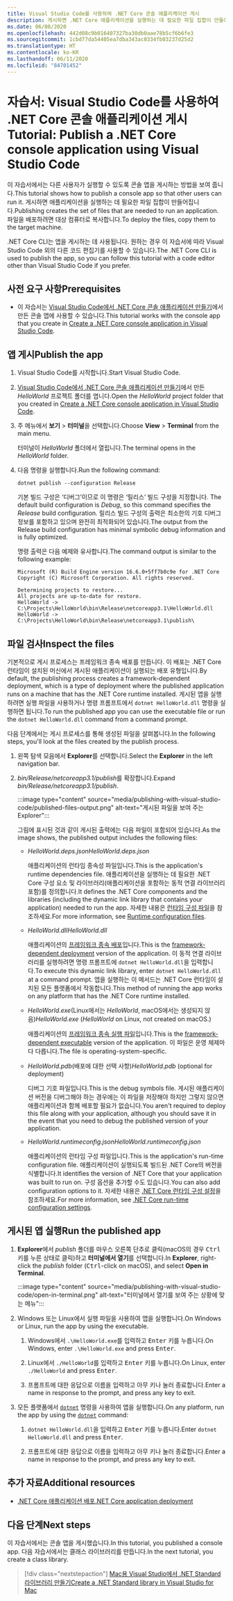 ```yaml
---
title: Visual Studio Code를 사용하여 .NET Core 콘솔 애플리케이션 게시
description: 게시하면 .NET Core 애플리케이션을 실행하는 데 필요한 파일 집합이 만들어집니다.
ms.date: 06/08/2020
ms.openlocfilehash: 442d08c9b016407327ba30db0aae78b5cf6b6fe3
ms.sourcegitcommit: 1cbd77da54405ea7dba343ac0334fb03237d25d2
ms.translationtype: HT
ms.contentlocale: ko-KR
ms.lasthandoff: 06/11/2020
ms.locfileid: "84701452"
---
```

# <a name="tutorial-publish-a-net-core-console-application-using-visual-studio-code"></a><span data-ttu-id="aa69c-103">자습서: Visual Studio Code를 사용하여 .NET Core 콘솔 애플리케이션 게시</span><span class="sxs-lookup"><span data-stu-id="aa69c-103">Tutorial: Publish a .NET Core console application using Visual Studio Code</span></span>

<span data-ttu-id="aa69c-104">이 자습서에서는 다른 사용자가 실행할 수 있도록 콘솔 앱을 게시하는 방법을 보여 줍니다.</span><span class="sxs-lookup"><span data-stu-id="aa69c-104">This tutorial shows how to publish a console app so that other users can run it.</span></span> <span data-ttu-id="aa69c-105">게시하면 애플리케이션을 실행하는 데 필요한 파일 집합이 만들어집니다.</span><span class="sxs-lookup"><span data-stu-id="aa69c-105">Publishing creates the set of files that are needed to run an application.</span></span> <span data-ttu-id="aa69c-106">파일을 배포하려면 대상 컴퓨터로 복사합니다.</span><span class="sxs-lookup"><span data-stu-id="aa69c-106">To deploy the files, copy them to the target machine.</span></span>

<span data-ttu-id="aa69c-107">.NET Core CLI는 앱을 게시하는 데 사용됩니다. 원하는 경우 이 자습서에 따라 Visual Studio Code 외의 다른 코드 편집기를 사용할 수 있습니다.</span><span class="sxs-lookup"><span data-stu-id="aa69c-107">The .NET Core CLI is used to publish the app, so you can follow this tutorial with a code editor other than Visual Studio Code if you prefer.</span></span>

## <a name="prerequisites"></a><span data-ttu-id="aa69c-108">사전 요구 사항</span><span class="sxs-lookup"><span data-stu-id="aa69c-108">Prerequisites</span></span>

- <span data-ttu-id="aa69c-109">이 자습서는 [Visual Studio Code에서 .NET Core 콘솔 애플리케이션 만들기](with-visual-studio-code.md)에서 만든 콘솔 앱에 사용할 수 있습니다.</span><span class="sxs-lookup"><span data-stu-id="aa69c-109">This tutorial works with the console app that you create in [Create a .NET Core console application in Visual Studio Code](with-visual-studio-code.md).</span></span>

## <a name="publish-the-app"></a><span data-ttu-id="aa69c-110">앱 게시</span><span class="sxs-lookup"><span data-stu-id="aa69c-110">Publish the app</span></span>

1. <span data-ttu-id="aa69c-111">Visual Studio Code를 시작합니다.</span><span class="sxs-lookup"><span data-stu-id="aa69c-111">Start Visual Studio Code.</span></span>

1. <span data-ttu-id="aa69c-112">[Visual Studio Code에서 .NET Core 콘솔 애플리케이션 만들기](with-visual-studio-code.md)에서 만든 *HelloWorld* 프로젝트 폴더를 엽니다.</span><span class="sxs-lookup"><span data-stu-id="aa69c-112">Open the *HelloWorld* project folder that you created in [Create a .NET Core console application in Visual Studio Code](with-visual-studio-code.md).</span></span>

1. <span data-ttu-id="aa69c-113">주 메뉴에서 **보기** > **터미널**을 선택합니다.</span><span class="sxs-lookup"><span data-stu-id="aa69c-113">Choose **View** > **Terminal** from the main menu.</span></span>

   <span data-ttu-id="aa69c-114">터미널이 *HelloWorld* 폴더에서 열립니다.</span><span class="sxs-lookup"><span data-stu-id="aa69c-114">The terminal opens in the *HelloWorld* folder.</span></span>

1. <span data-ttu-id="aa69c-115">다음 명령을 실행합니다.</span><span class="sxs-lookup"><span data-stu-id="aa69c-115">Run the following command:</span></span>

   ```dotnetcli
   dotnet publish --configuration Release
   ```

   <span data-ttu-id="aa69c-116">기본 빌드 구성은 ‘디버그’이므로 이 명령은 ‘릴리스’ 빌드 구성을 지정합니다. </span><span class="sxs-lookup"><span data-stu-id="aa69c-116">The default build configuration is *Debug*, so this command specifies the *Release* build configuration.</span></span> <span data-ttu-id="aa69c-117">릴리스 빌드 구성의 출력은 최소한의 기호 디버그 정보를 포함하고 있으며 완전히 최적화되어 있습니다.</span><span class="sxs-lookup"><span data-stu-id="aa69c-117">The output from the Release build configuration has minimal symbolic debug information and is fully optimized.</span></span>

   <span data-ttu-id="aa69c-118">명령 출력은 다음 예제와 유사합니다.</span><span class="sxs-lookup"><span data-stu-id="aa69c-118">The command output is similar to the following example:</span></span>

   ```
   Microsoft (R) Build Engine version 16.6.0+5ff7b0c9e for .NET Core
   Copyright (C) Microsoft Corporation. All rights reserved.

   Determining projects to restore...
   All projects are up-to-date for restore.
   HelloWorld -> C:\Projects\HelloWorld\bin\Release\netcoreapp3.1\HelloWorld.dll
   HelloWorld -> C:\Projects\HelloWorld\bin\Release\netcoreapp3.1\publish\
   ```

## <a name="inspect-the-files"></a><span data-ttu-id="aa69c-119">파일 검사</span><span class="sxs-lookup"><span data-stu-id="aa69c-119">Inspect the files</span></span>

<span data-ttu-id="aa69c-120">기본적으로 게시 프로세스는 프레임워크 종속 배포를 만듭니다. 이 배포는 .NET Core 런타임이 설치된 머신에서 게시된 애플리케이션이 실행되는 배포 유형입니다.</span><span class="sxs-lookup"><span data-stu-id="aa69c-120">By default, the publishing process creates a framework-dependent deployment, which is a type of deployment where the published application runs on a machine that has the .NET Core runtime installed.</span></span> <span data-ttu-id="aa69c-121">게시된 앱을 실행하려면 실행 파일을 사용하거나 명령 프롬프트에서 `dotnet HelloWorld.dll` 명령을 실행하면 됩니다.</span><span class="sxs-lookup"><span data-stu-id="aa69c-121">To run the published app you can use the executable file or run the `dotnet HelloWorld.dll` command from a command prompt.</span></span>

<span data-ttu-id="aa69c-122">다음 단계에서는 게시 프로세스를 통해 생성된 파일을 살펴봅니다.</span><span class="sxs-lookup"><span data-stu-id="aa69c-122">In the following steps, you'll look at the files created by the publish process.</span></span>

1. <span data-ttu-id="aa69c-123">왼쪽 탐색 모음에서 **Explorer**를 선택합니다.</span><span class="sxs-lookup"><span data-stu-id="aa69c-123">Select the **Explorer** in the left navigation bar.</span></span>

1. <span data-ttu-id="aa69c-124">*bin/Release/netcoreapp3.1/publish*를 확장합니다.</span><span class="sxs-lookup"><span data-stu-id="aa69c-124">Expand *bin/Release/netcoreapp3.1/publish*.</span></span>

   :::image type="content" source="media/publishing-with-visual-studio-code/published-files-output.png" alt-text="게시된 파일을 보여 주는 Explorer":::

   <span data-ttu-id="aa69c-126">그림에 표시된 것과 같이 게시된 출력에는 다음 파일이 포함되어 있습니다.</span><span class="sxs-lookup"><span data-stu-id="aa69c-126">As the image shows, the published output includes the following files:</span></span>

   * <span data-ttu-id="aa69c-127">*HelloWorld.deps.json*</span><span class="sxs-lookup"><span data-stu-id="aa69c-127">*HelloWorld.deps.json*</span></span>

      <span data-ttu-id="aa69c-128">애플리케이션의 런타임 종속성 파일입니다.</span><span class="sxs-lookup"><span data-stu-id="aa69c-128">This is the application's runtime dependencies file.</span></span> <span data-ttu-id="aa69c-129">애플리케이션을 실행하는 데 필요한 .NET Core 구성 요소 및 라이브러리(애플리케이션을 포함하는 동적 연결 라이브러리 포함)를 정의합니다.</span><span class="sxs-lookup"><span data-stu-id="aa69c-129">It defines the .NET Core components and the libraries (including the dynamic link library that contains your application) needed to run the app.</span></span> <span data-ttu-id="aa69c-130">자세한 내용은 [런타임 구성 파일](https://github.com/dotnet/cli/blob/85ca206d84633d658d7363894c4ea9d59e515c1a/Documentation/specs/runtime-configuration-file.md)을 참조하세요.</span><span class="sxs-lookup"><span data-stu-id="aa69c-130">For more information, see [Runtime configuration files](https://github.com/dotnet/cli/blob/85ca206d84633d658d7363894c4ea9d59e515c1a/Documentation/specs/runtime-configuration-file.md).</span></span>

   * <span data-ttu-id="aa69c-131">*HelloWorld.dll*</span><span class="sxs-lookup"><span data-stu-id="aa69c-131">*HelloWorld.dll*</span></span>

      <span data-ttu-id="aa69c-132">애플리케이션의 [프레임워크 종속 배포](../deploying/deploy-with-cli.md#framework-dependent-deployment)입니다.</span><span class="sxs-lookup"><span data-stu-id="aa69c-132">This is the [framework-dependent deployment](../deploying/deploy-with-cli.md#framework-dependent-deployment) version of the application.</span></span> <span data-ttu-id="aa69c-133">이 동적 연결 라이브러리를 실행하려면 명령 프롬프트에 `dotnet HelloWorld.dll`을 입력합니다.</span><span class="sxs-lookup"><span data-stu-id="aa69c-133">To execute this dynamic link library, enter `dotnet HelloWorld.dll` at a command prompt.</span></span> <span data-ttu-id="aa69c-134">앱을 실행하는 이 메서드는 .NET Core 런타임이 설치된 모든 플랫폼에서 작동합니다.</span><span class="sxs-lookup"><span data-stu-id="aa69c-134">This method of running the app works on any platform that has the .NET Core runtime installed.</span></span>

   * <span data-ttu-id="aa69c-135">*HelloWorld.exe*(Linux에서는 *HelloWorld*, macOS에서는 생성되지 않음)</span><span class="sxs-lookup"><span data-stu-id="aa69c-135">*HelloWorld.exe* (*HelloWorld* on Linux, not created on macOS.)</span></span>

      <span data-ttu-id="aa69c-136">애플리케이션의 [프레임워크 종속 실행 파일](../deploying/deploy-with-cli.md#framework-dependent-executable)입니다.</span><span class="sxs-lookup"><span data-stu-id="aa69c-136">This is the [framework-dependent executable](../deploying/deploy-with-cli.md#framework-dependent-executable) version of the application.</span></span> <span data-ttu-id="aa69c-137">이 파일은 운영 체제마다 다릅니다.</span><span class="sxs-lookup"><span data-stu-id="aa69c-137">The file is operating-system-specific.</span></span>

   * <span data-ttu-id="aa69c-138">*HelloWorld.pdb*(배포에 대한 선택 사항)</span><span class="sxs-lookup"><span data-stu-id="aa69c-138">*HelloWorld.pdb* (optional for deployment)</span></span>

      <span data-ttu-id="aa69c-139">디버그 기호 파일입니다.</span><span class="sxs-lookup"><span data-stu-id="aa69c-139">This is the debug symbols file.</span></span> <span data-ttu-id="aa69c-140">게시된 애플리케이션 버전을 디버그해야 하는 경우에는 이 파일을 저장해야 하지만 그렇지 않으면 애플리케이션과 함께 배포할 필요가 없습니다.</span><span class="sxs-lookup"><span data-stu-id="aa69c-140">You aren't required to deploy this file along with your application, although you should save it in the event that you need to debug the published version of your application.</span></span>

   * <span data-ttu-id="aa69c-141">*HelloWorld.runtimeconfig.json*</span><span class="sxs-lookup"><span data-stu-id="aa69c-141">*HelloWorld.runtimeconfig.json*</span></span>

      <span data-ttu-id="aa69c-142">애플리케이션의 런타임 구성 파일입니다.</span><span class="sxs-lookup"><span data-stu-id="aa69c-142">This is the application's run-time configuration file.</span></span> <span data-ttu-id="aa69c-143">애플리케이션이 실행되도록 빌드된 .NET Core의 버전을 식별합니다.</span><span class="sxs-lookup"><span data-stu-id="aa69c-143">It identifies the version of .NET Core that your application was built to run on.</span></span> <span data-ttu-id="aa69c-144">구성 옵션을 추가할 수도 있습니다.</span><span class="sxs-lookup"><span data-stu-id="aa69c-144">You can also add configuration options to it.</span></span> <span data-ttu-id="aa69c-145">자세한 내용은 [.NET Core 런타임 구성 설정](../run-time-config/index.md#runtimeconfigjson)을 참조하세요.</span><span class="sxs-lookup"><span data-stu-id="aa69c-145">For more information, see [.NET Core run-time configuration settings](../run-time-config/index.md#runtimeconfigjson).</span></span>

## <a name="run-the-published-app"></a><span data-ttu-id="aa69c-146">게시된 앱 실행</span><span class="sxs-lookup"><span data-stu-id="aa69c-146">Run the published app</span></span>

1. <span data-ttu-id="aa69c-147">**Explorer**에서 *publish* 폴더를 마우스 오른쪽 단추로 클릭(macOS의 경우 <kbd>Ctrl</kbd> 키를 누른 상태로 클릭)하고 **터미널에서 열기**를 선택합니다.</span><span class="sxs-lookup"><span data-stu-id="aa69c-147">In **Explorer**, right-click the *publish* folder (<kbd>Ctrl</kbd>-click on macOS), and select **Open in Terminal**.</span></span>

   :::image type="content" source="media/publishing-with-visual-studio-code/open-in-terminal.png" alt-text="터미널에서 열기를 보여 주는 상황에 맞는 메뉴":::

1. <span data-ttu-id="aa69c-149">Windows 또는 Linux에서 실행 파일을 사용하여 앱을 실행합니다.</span><span class="sxs-lookup"><span data-stu-id="aa69c-149">On Windows or Linux, run the app by using the executable.</span></span>

   1. <span data-ttu-id="aa69c-150">Windows에서 `.\HelloWorld.exe`를 입력하고 <kbd>Enter</kbd> 키를 누릅니다.</span><span class="sxs-lookup"><span data-stu-id="aa69c-150">On Windows, enter `.\HelloWorld.exe` and press <kbd>Enter</kbd>.</span></span>

   1. <span data-ttu-id="aa69c-151">Linux에서 `./HelloWorld`를 입력하고 <kbd>Enter</kbd> 키를 누릅니다.</span><span class="sxs-lookup"><span data-stu-id="aa69c-151">On Linux, enter `./HelloWorld` and press <kbd>Enter</kbd>.</span></span>

   1. <span data-ttu-id="aa69c-152">프롬프트에 대한 응답으로 이름을 입력하고 아무 키나 눌러 종료합니다.</span><span class="sxs-lookup"><span data-stu-id="aa69c-152">Enter a name in response to the prompt, and press any key to exit.</span></span>

1. <span data-ttu-id="aa69c-153">모든 플랫폼에서 [`dotnet`](../tools/dotnet.md) 명령을 사용하여 앱을 실행합니다.</span><span class="sxs-lookup"><span data-stu-id="aa69c-153">On any platform, run the app by using the  [`dotnet`](../tools/dotnet.md) command:</span></span>

   1. <span data-ttu-id="aa69c-154">`dotnet HelloWorld.dll`을 입력하고 <kbd>Enter</kbd> 키를 누릅니다.</span><span class="sxs-lookup"><span data-stu-id="aa69c-154">Enter `dotnet HelloWorld.dll` and press <kbd>Enter</kbd>.</span></span>

   1. <span data-ttu-id="aa69c-155">프롬프트에 대한 응답으로 이름을 입력하고 아무 키나 눌러 종료합니다.</span><span class="sxs-lookup"><span data-stu-id="aa69c-155">Enter a name in response to the prompt, and press any key to exit.</span></span>

## <a name="additional-resources"></a><span data-ttu-id="aa69c-156">추가 자료</span><span class="sxs-lookup"><span data-stu-id="aa69c-156">Additional resources</span></span>

- [<span data-ttu-id="aa69c-157">.NET Core 애플리케이션 배포</span><span class="sxs-lookup"><span data-stu-id="aa69c-157">.NET Core application deployment</span></span>](../deploying/index.md)

## <a name="next-steps"></a><span data-ttu-id="aa69c-158">다음 단계</span><span class="sxs-lookup"><span data-stu-id="aa69c-158">Next steps</span></span>

<span data-ttu-id="aa69c-159">이 자습서에서는 콘솔 앱을 게시했습니다.</span><span class="sxs-lookup"><span data-stu-id="aa69c-159">In this tutorial, you published a console app.</span></span> <span data-ttu-id="aa69c-160">다음 자습서에서는 클래스 라이브러리를 만듭니다.</span><span class="sxs-lookup"><span data-stu-id="aa69c-160">In the next tutorial, you create a class library.</span></span>

> [!div class="nextstepaction"]
> [<span data-ttu-id="aa69c-161">Mac용 Visual Studio에서 .NET Standard 라이브러리 만들기</span><span class="sxs-lookup"><span data-stu-id="aa69c-161">Create a .NET Standard library in Visual Studio for Mac</span></span>](library-with-visual-studio-mac.md)
